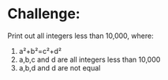 # Challenge:

Print out all integers less than 10,000, where:

1. a²+b²=c²+d²
2. a,b,c and d are all integers less than 10,000
3. a,b,d and d are not equal
